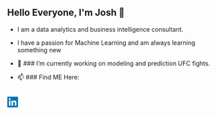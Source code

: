 ## Hello Everyone, I'm Josh 👋

- I am a data analytics and business intelligence consultant. 

- I have a passion for Machine Learning and am always learning something new

- 🔭  ### I’m currently working on modeling and prediction UFC fights. 

- 📫  ### Find ME Here: 
<br>
<a href="https://www.linkedin.com/in/joshua-gelber/" target="blank"><img align="center" src="https://github.com/JMGELBER/JMGELBER/blob/main/LinkedIn_logo_initials.png.webp" height="25" /> </a>

<!--
**JMGELBER/JMGELBER** is a ✨ _special_ ✨ repository because its `README.md` (this file) appears on your GitHub profile.

 
